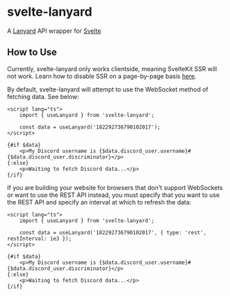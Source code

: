 # svelte-lanyard

A [Lanyard](https://github.com/Phineas/lanyard) API wrapper for [Svelte](https://svelte.dev)

## How to Use

Currently, svelte-lanyard only works clientside, meaning SvelteKit SSR will not work.
Learn how to disable SSR on a page-by-page basis [here](https://kit.svelte.dev/docs#ssr-and-javascript-ssr).

By default, svelte-lanyard will attempt to use the WebSocket method of fetching data. See below:

```svelte
<script lang="ts">
	import { useLanyard } from 'svelte-lanyard';

	const data = useLanyard('182292736790102017');
</script>

{#if $data}
	<p>My Discord username is {$data.discord_user.username}#{$data.discord_user.discriminator}</p>
{:else}
	<p>Waiting to fetch Discord data...</p>
{/if}
```

If you are building your website for browsers that don't support WebSockets or want to use the REST API instead, you must specify that you want to use the REST API and specify an interval at which to refresh the data:

```svelte
<script lang="ts">
	import { useLanyard } from 'svelte-lanyard';

	const data = useLanyard('182292736790102017', { type: 'rest', restInterval: 1e3 });
</script>

{#if $data}
	<p>My Discord username is {$data.discord_user.username}#{$data.discord_user.discriminator}</p>
{:else}
	<p>Waiting to fetch Discord data...</p>
{/if}
```
